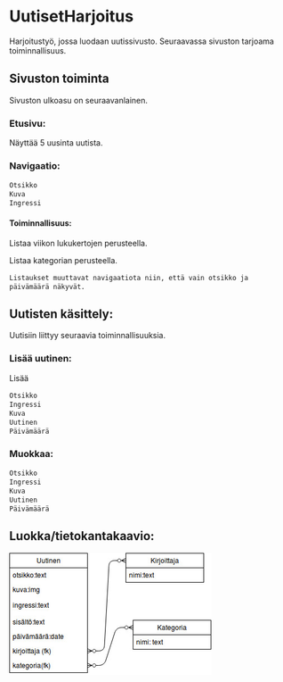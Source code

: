 # UutisetHarjoitus

Harjoitustyö, jossa luodaan uutissivusto. Seuraavassa sivuston tarjoama toiminnallisuus.

## Sivuston toiminta

Sivuston ulkoasu on seuraavanlainen.

### Etusivu:

Näyttää 5 uusinta uutista.

### Navigaatio:

```
Otsikko
Kuva
Ingressi

```

#### Toiminnallisuus:


Listaa viikon lukukertojen perusteella.

Listaa kategorian perusteella.

```
Listaukset muuttavat navigaatiota niin, että vain otsikko ja päivämäärä näkyvät.
```


## Uutisten käsittely:

Uutisiin liittyy seuraavia toiminnallisuuksia.

### Lisää uutinen:

Lisää

```
Otsikko
Ingressi
Kuva
Uutinen
Päivämäärä

```

### Muokkaa:

```
Otsikko
Ingressi
Kuva
Uutinen
Päivämäärä
```

## Luokka/tietokantakaavio:

![Kaavio](https://github.com/pidrmasiin/uutiset/blob/master/uutiset.jpg?raw=true)

